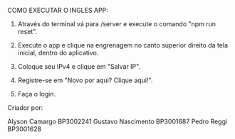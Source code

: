 COMO EXECUTAR O INGLES APP:

1) Através do terminal vá para /server e execute o comando "npm run reset".

2) Execute o app e clique na engrenagem no canto superior direito da tela inicial, dentro do aplicativo.

3) Coloque seu IPv4 e clique em "Salvar IP".

4) Registre-se em "Novo por aqui? Clique aqui!".

5) Faça o login. 



Criador por:

Alyson Camargo BP3002241
Gustavo Nascimento BP3001687
Pedro Reggi BP3001628


 



